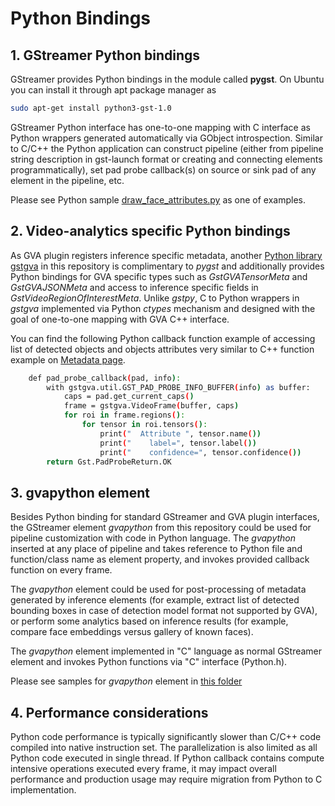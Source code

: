 # Python Bindings

## 1. GStreamer Python bindings

GStreamer provides Python bindings in the module called **pygst**. On
Ubuntu you can install it through apt package manager as

```bash
sudo apt-get install python3-gst-1.0
```

GStreamer Python interface has one-to-one mapping with C interface as
Python wrappers generated automatically via GObject introspection.
Similar to C/C++ the Python application can construct pipeline (either
from pipeline string description in gst-launch format or creating and
connecting elements programmatically), set pad probe callback(s) on
source or sink pad of any element in the pipeline, etc.

Please see Python sample
[draw_face_attributes.py](https://github.com/open-edge-platform/edge-ai-libraries/tree/main/libraries/dl-streamer/samples/gstreamer/python/draw_face_attributes/draw_face_attributes.py)
as one of examples.

## 2. Video-analytics specific Python bindings

As GVA plugin registers inference specific metadata, another [Python
library
gstgva](https://github.com/open-edge-platform/edge-ai-libraries/tree/main/libraries/dl-streamer/python/gstgva)
in this repository is complimentary to *pygst* and additionally provides
Python bindings for GVA specific types such as *GstGVATensorMeta* and
*GstGVAJSONMeta* and access to inference specific fields in
*GstVideoRegionOfInterestMeta*. Unlike *gstpy*, C to Python wrappers in
*gstgva* implemented via Python *ctypes* mechanism and designed with the
goal of one-to-one mapping with GVA C++ interface.

You can find the following Python callback function example of accessing
list of detected objects and objects attributes very similar to C++
function example on [Metadata page](./metadata.md).

```bash
    def pad_probe_callback(pad, info):
        with gstgva.util.GST_PAD_PROBE_INFO_BUFFER(info) as buffer:
            caps = pad.get_current_caps()
            frame = gstgva.VideoFrame(buffer, caps)
            for roi in frame.regions():
                for tensor in roi.tensors():
                    print("  Attribute ", tensor.name())
                    print("    label=", tensor.label())
                    print("    confidence=", tensor.confidence())
        return Gst.PadProbeReturn.OK
```

## 3. gvapython element

Besides Python binding for standard GStreamer and GVA plugin interfaces,
the GStreamer element *gvapython* from this repository could be used for
pipeline customization with code in Python language. The *gvapython*
inserted at any place of pipeline and takes reference to Python file and
function/class name as element property, and invokes provided callback
function on every frame.

The *gvapython* element could be used for post-processing of metadata
generated by inference elements (for example, extract list of detected
bounding boxes in case of detection model format not supported by GVA),
or perform some analytics based on inference results (for example,
compare face embeddings versus gallery of known faces).

The *gvapython* element implemented in "C" language as normal GStreamer
element and invokes Python functions via "C" interface (Python.h).

Please see samples for *gvapython* element in [this
folder](https://github.com/dlstreamer/dlstreamer/tree/master/samples/gstreamer/gst_launch/gvapython/face_detection_and_classification)

## 4. Performance considerations

Python code performance is typically significantly slower than C/C++
code compiled into native instruction set. The parallelization is also
limited as all Python code executed in single thread. If Python callback
contains compute intensive operations executed every frame, it may
impact overall performance and production usage may require migration
from Python to C implementation.

